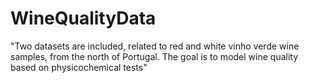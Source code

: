 # WineQualityData
"Two datasets are included, related to red and white vinho verde wine samples, from the north of Portugal. The goal is to model wine quality based on physicochemical tests"
